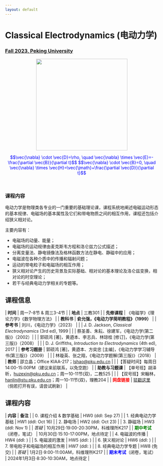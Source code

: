 ```yaml
---
layout: default
---
```


<style>
table {
  font-family: arial, sans-serif;
  border-collapse: collapse;
  width: 100%;
}

td, th {
  border: 1px solid #dddddd;
  text-align: left;
  padding: 8px;
}

tr:nth-child(odd) {
  background-color: #dddddd;
}
</style>

<!-- <h2>
<font color="red">
*** Notice: links are not maintained after the end of course! 
</font>
</h2> -->

# <b>Classical Electrodynamics (电动力学)</b>

### <u>Fall 2023, Peking University</u>

<div style="display: flex; justify-content: center;">
<img src="https://friendshao.github.io/teaching/ced22/James_Clerk_Maxwell.jpg" width="300">
</div>


<p align="center">
<font color="blue">
$$\vec{\nabla} \cdot \vec{D}=\rho, \quad \vec{\nabla} \times \vec{E}=-\frac{\partial \vec{B}}{\partial t}$$
$$\vec{\nabla} \cdot \vec{B}=0, \quad \vec{\nabla} \times \vec{H}=\vec{\jmath}+\frac{\partial \vec{D}}{\partial t}$$
</font>
</p>

<br>

### 课程内容

电动力学是物理类各专业的一门重要的基础理论课，课程系统地阐述电磁运动形态的基本规律、电磁场的基本属性及它们和带电物质之间的相互作用，课程还包括介绍狭义相对论。

主要内容有：
- 电磁场的动量、能量；
- 电磁场的运动规律由麦克斯韦方程和洛仑兹力公式描述；
- 分离变量法、静电镜像法及格林函数方法在静电、静磁中的应用；
- 电磁波在各种介质中的传播和辐射问题；
- 运动的带电粒子和电磁场的相互作用；
- 狭义相对论产生的历史背景及实际基础、相对论的基本理论及洛仑兹变换，相对论的时空理论；
- 若干与经典电动力学相关的专题等。

<p></p>

## 课程信息

| **时间** | 周一7-8节 & 周三3-4节 |
| **地点** | 三教301 |
| **先修课程** | 《电磁学》《理论力学》《数学物理方法》 |
| **教科书** | **俞允强，《电动力学简明教程》（1999）** |
| **参考书** | 刘川，《电动力学》（2023） | 
| | J. D. Jackson, *Classical Electrodynamics* (3rd ed), 1999 |
| | 蔡圣善、朱耘、徐建军，《电动力学(第二版)》（2002）|
| | 郭硕鸿 [著]，黄逎本、李志兵、林琼桂 [修订]，《电动力学(第三版)》（2008） | 
| | D. J. Griffiths, *Introduction to Electrodynamics* (4th ed), 2017 |
| **参考习题册** | 郭硕鸿 [著]，黄逎本、方奕忠 [主编]，《电动力学学习辅导书(第三版)》（2009） |
| | 林璇英、张之翔，《电动力学题解(第三版)》（2018） |
| **教师** | 邵立晶；Office KIAA-217；lshao@pku.edu.cn | 
| |【答疑时间】每周日14:00-15:00PM（建议来前联系，以免空跑） |
| **助教与习题课** | 【单号班】胡泽昕，huzexin@pku.edu.cn；周一10-11节(双)，二教525 |
| | 【双号班】宋翰林，hanlin@stu.pku.edu.cn；周一10-11节(双)，理教204 |
| <font color="red"><b>网盘链接</b></font> | [猛戳这里](https://disk.pku.edu.cn/link/8537AD391114A0F6C5152F5541986732) （倘若打开有误，请尝试刷新） |

<p></p>

## 课程内容

| **内容** | **备注** |
| 0. 课程介绍 & 数学基础 | HW0 (ddl: Sep 27) |
| 1. 经典电动力学基础 | HW1  (ddl: Oct 16) |
| 2. 静电场 | HW2  (ddl: Oct 23) |
| 3. 静磁场 | HW3  (ddl: Nov 1) |
| *答疑* | 10月29日·19:00-20:30PM，科维理所K217 | 
| <font color="green"><b>期中考试</b></font>（闭卷，笔试） | 10月30日·15:10-17:00PM，地点待定 |
| 4. 电磁波的传播 | HW4  (ddl: ) |
| 5. 电磁波的激发 | HW5  (ddl: ) |
| 6. 狭义相对论 | HW6  (ddl: )  |
| 7. 带电粒子和电磁场的相互作用 | HW7  (ddl: ) |
| 8. 经典电动力学专题 | HW8  (免交) |
| *答疑* | 1月2日·9:00-11:00AM，科维理所K217 | 
| <font color="blue"><b>期末考试</b></font>（闭卷，笔试） | 2024年1月3日·8:30-10:30AM，地点待定 |

<p></p>

<!-- ## 学生对课程的总体评价

<div style="display: flex; justify-content: center;">
<img src="ced22_score.png" width="880">
</div> -->

<script type="text/x-mathjax-config">
  MathJax.Hub.Config({
    tex2jax: {
      inlineMath: [ ['$','$'] ],
      processEscapes: true
    }
  });
</script>
<script type="text/javascript" src="https://cdn.mathjax.org/mathjax/latest/MathJax.js?config=TeX-AMS-MML_HTMLorMML">
</script>


